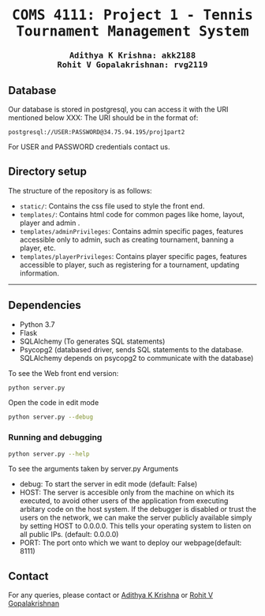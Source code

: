 <div align="center">

<samp>

<h1> COMS 4111: Project 1 - Tennis Tournament Management System</h1>

<h3> Adithya K Krishna: akk2188 <br> Rohit V Gopalakrishnan: rvg2119 </h3>
</samp>   

</div>     



## Database
Our database is stored in postgresql, you can access it with the URI mentioned below
XXX: The URI should be in the format of:

    postgresql://USER:PASSWORD@34.75.94.195/proj1part2

For USER and PASSWORD credentials contact us.


## Directory setup
<!---------------------------------------------------------------------------------------------------------------->
The structure of the repository is as follows: 

- `static/`: Contains the css file used to style the front end.
- `templates/`: Contains html code for common pages like home, layout, player and admin .
- `templates/adminPrivileges`: Contains admin specific pages, features accessible only to admin, such as creating tournament, banning a player, etc.
- `templates/playerPrivileges`: Contains player specific pages, features accessible to player, such as registering for a tournament, 
                                updating information.

---

## Dependencies
- Python 3.7
- Flask
- SQLAlchemy (To generates SQL statements)
- Psycopg2 (databased driver, sends SQL statements to the database. SQLAlchemy depends on psycopg2 to communicate with the database)


To see the Web front end version:
```bash
python server.py
```

Open the code in edit mode
```bash
python server.py --debug 
```

### Running and debugging
```bash
python server.py --help 
```
To see the arguments taken by server.py
Arguments

- debug: To start the server in edit mode (default: False)
- HOST: The server is accesible only from the machine on which its executed, to avoid other users of the application from executing  
        arbitary code on the host system. If the debugger is disabled or trust the users on the network, we can make the server publicly available simply by setting  HOST to 0.0.0.0. This tells your operating system to listen on all public IPs. (default: 0.0.0.0)
- PORT: The port onto which we want to deploy our webpage(default: 8111)

## Contact

For any queries, please contact or [Adithya K Krishna](mailto:adithya.krishnakumar@gmail.com) or [Rohit V Gopalakrishnan](mailto:)